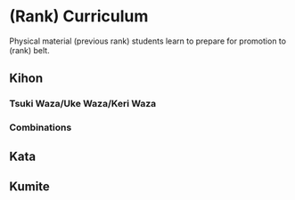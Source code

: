 # (Rank) Curriculum

Physical material (previous rank) students learn to prepare for promotion to (rank) belt.

## Kihon

### Tsuki Waza/Uke Waza/Keri Waza

### Combinations

## Kata

## Kumite
